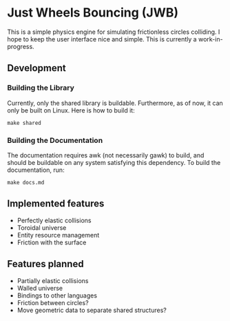 # Just Wheels Bouncing (JWB)
This is a simple physics engine for simulating frictionless circles colliding. I
hope to keep the user interface nice and simple. This is currently a
work-in-progress.

## Development
### Building the Library
Currently, only the shared library is buildable. Furthermore, as of now, it can
only be built on Linux. Here is how to build it:

```
make shared
```

### Building the Documentation
The documentation requires awk (not necessarily gawk) to build, and should be
buildable on any system satisfying this dependency. To build the documentation,
run:

```
make docs.md
```

## Implemented features
 * Perfectly elastic collisions
 * Toroidal universe
 * Entity resource management
 * Friction with the surface

## Features planned
 * Partially elastic collisions
 * Walled universe
 * Bindings to other languages
 * Friction between circles?
 * Move geometric data to separate shared structures?
